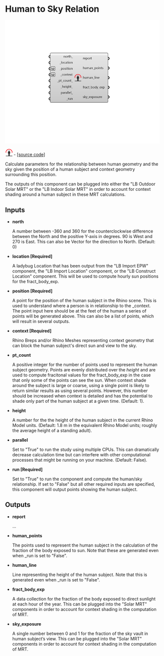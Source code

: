# Human to Sky Relation

![](../../.gitbook/assets/Human_to_Sky_Relation.png)

![](../../.gitbook/assets/Human_to_Sky_Relation%20%281%29.png) - [\[source code\]](https://github.com/ladybug-tools/ladybug-grasshopper/blob/master/ladybug_grasshopper/src//LB%20Human%20to%20Sky%20Relation.py)

Calculate parameters for the relationship between human geometry and the sky given the position of a human subject and context geometry surrounding this position.

The outputs of this component can be plugged into either the "LB Outdoor Solar MRT" or the "LB Indoor Solar MRT" in order to account for context shading around a human subject in these MRT calculations.

## Inputs

* **north**

  A number between -360 and 360 for the counterclockwise difference between the North and the positive Y-axis in degrees. 90 is West and 270 is East. This can also be Vector for the direction to North. \(Default: 0\) 

* **location \[Required\]**

  A ladybug Location that has been output from the "LB Import EPW" component, the "LB Import Location" component, or the "LB Construct Location" component. This will be used to compute hourly sun positions for the fract\_body\_exp. 

* **position \[Required\]**

  A point for the position of the human subject in the Rhino scene. This is used to understand where a person is in relationship to the \_context. The point input here should be at the feet of the human a series of points will be generated above. This can also be a list of points, which will result in several outputs. 

* **context \[Required\]**

  Rhino Breps and/or Rhino Meshes representing context geometry that can block the human subject's direct sun and view to the sky. 

* **pt\_count**

  A positive integer for the number of points used to represent the human subject geometry. Points are evenly distributed over the _height_ and are used to compute fracitonal values for the fract\_body\_exp in the case that only some of the points can see the sun. When context shade around the subject is large or coarse, using a single point is likely to return similar results as using several points. However, this number should be increased when context is detailed and has the potential to shade only part of the human subject at a given time. \(Default: 1\). 

* **height**

  A number for the the height of the human subject in the current Rhino Model units. \(Default: 1.8 m in the equivalent Rhino Model units; roughly the average height of a standing adult\). 

* **parallel**

  Set to "True" to run the study using multiple CPUs. This can dramatically decrease calculation time but can interfere with other computational processes that might be running on your machine. \(Default: False\). 

* **run \[Required\]**

  Set to "True" to run the component and compute the human/sky relationship. If set to "False" but all other required inputs are specified, this component will output points showing the human subject. 

## Outputs

* **report**

  ... 

* **human\_points**

  The points used to represent the human subject in the calculation of the fraction of the body exposed to sun. Note that these are generated even when \_run is set to "False". 

* **human\_line**

  Line representing the height of the human subject. Note that this is generated even when \_run is set to "False". 

* **fract\_body\_exp**

  A data collection for the fraction of the body exposed to direct sunlight at each hour of the year. This can be plugged into the "Solar MRT" components in order to account for context shading in the computation of MRT. 

* **sky\_exposure**

  A single number between 0 and 1 for the fraction of the sky vault in human subject’s view. This can be plugged into the "Solar MRT" components in order to account for context shading in the computation of MRT. 

